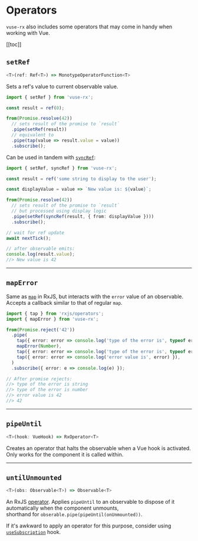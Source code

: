 # Operators

`vuse-rx` also includes some operators that may come in handy when working with Vue.

[[toc]]

## `setRef`

```ts
<T>(ref: Ref<T>) => MonotypeOperatorFunction<T>
```

Sets a ref's value to current observable value.

```ts
import { setRef } from 'vuse-rx';

const result = ref(0);

from(Promise.resolve(42))
  // sets result of the promise to `result`
  .pipe(setRef(result))
  // equivalent to
  .pipe(tap(value => result.value = value))
  .subscribe();
```

Can be used in tandem with [`syncRef`](/api/refs.html#syncref):

```ts
import { setRef, syncRef } from 'vuse-rx';

const result = ref('some string to display to the user');

const displayValue = value => `New value is: ${value}`;

from(Promise.resolve(42))
  // sets result of the promise to `result`
  // but processed using display logic
  .pipe(setRef(syncRef(result, { from: displayValue })))
  .subscribe();

// wait for ref update
await nextTick();

// after observable emits:
console.log(result.value);
//> New value is 42
```

---

## `mapError`

Same as [`map`](https://rxjs.dev/api/index/function/map) in RxJS, but interacts with the `error` value of an observable.\
Accepts a callback similar to that of regular `map`.

```ts
import { tap } from 'rxjs/operators';
import { mapError } from 'vuse-rx';

from(Promise.reject('42'))
  .pipe(
    tap({ error: error => console.log('type of the error is', typeof error) }),
    mapError(Number),
    tap({ error: error => console.log('type of the error is', typeof error) }),
    tap({ error: error => console.log('error value is', error) }),
  )
  .subscribe({ error: e => console.log(e) });

// After promise rejects:
//> type of the error is string
//> type of the error is number
//> error value is 42
//> 42
```

---

## `pipeUntil`

```ts
<T>(hook: VueHook) => RxOperator<T>
```

Creates an operator that halts the observable when a Vue hook is activated.\
Only works for the component it is called within.

---

## `untilUnmounted`

```ts
<T>(obs: Observable<T>) => Observable<T>
```

An RxJS [operator](https://rxjs.dev/guide/operators).
Applies `pipeUntil` to an observable to dispose of it automatically when the component unmounts,\
shorthand for `obserable.pipe(pipeUntil(onUnmounted))`.

If it's awkward to apply an operator for this purpose, consider using [`useSubscription`](hooks#usesubscription) hook.
